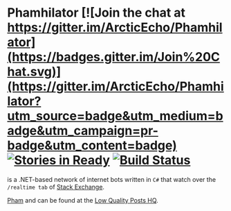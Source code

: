 
Phamhilator [![Join the chat at https://gitter.im/ArcticEcho/Phamhilator](https://badges.gitter.im/Join%20Chat.svg)](https://gitter.im/ArcticEcho/Phamhilator?utm_source=badge&utm_medium=badge&utm_campaign=pr-badge&utm_content=badge) [![Stories in Ready](https://badge.waffle.io/ArcticEcho/Phamhilator.png?label=ready&title=Ready)](https://waffle.io/ArcticEcho/Phamhilator) [![Build Status](https://travis-ci.org/ArcticEcho/Phamhilator.svg?branch=master)](https://travis-ci.org/ArcticEcho/Phamhilator)
===========


is a .NET-based network of internet bots written in `C#` that watch over the `/realtime tab` of [Stack Exchange][1].

[Pham][2] and can be found at the [Low Quality Posts HQ][3].

[1]: http://stackexchange.com/
[2]: http://meta.stackexchange.com/users/271128/pham
[3]: http://chat.meta.stackexchange.com/rooms/773/low-quality-posts-hq
